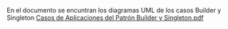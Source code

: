En el documento se encuntran los diagramas UML de los casos Builder y Singleton
[Casos de Aplicaciones del Patrón Builder y Singleton.pdf](https://github.com/user-attachments/files/17177657/Casos.de.Aplicaciones.del.Patron.Builder.y.Singleton.pdf)
